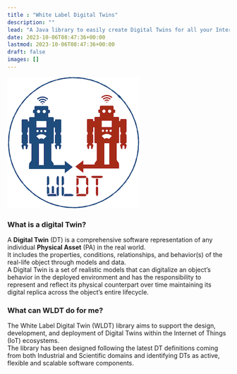 ```yaml
---
title : "White Label Digital Twins"
description: ""
lead: "A Java library to easily create Digital Twins for all your Internet of Things Projects"
date: 2023-10-06T08:47:36+00:00
lastmod: 2023-10-06T08:47:36+00:00
draft: false
images: []
---
```


![WLDT Library Logo](logo.png)

### What is a digital Twin?

A **Digital Twin** (DT) is a comprehensive software representation of any individual **Physical Asset** (PA) in the real world.  
It includes the properties, conditions, relationships, and behavior(s) of the real-life object through models and data.  
A Digital Twin is a set of realistic models that can digitalize an object’s behavior in the deployed environment and has the responsibility to represent and reflect its physical counterpart over time maintaining its digital replica across the object’s entire lifecycle.

### What can WLDT do for me?

The White Label Digital Twin (WLDT) library aims to support the design, development, and deployment of Digital Twins within the Internet of Things (IoT) ecosystems.  
The library has been designed following the latest DT definitions coming from both Industrial and Scientific domains and identifying DTs as active, flexible and scalable software components.

